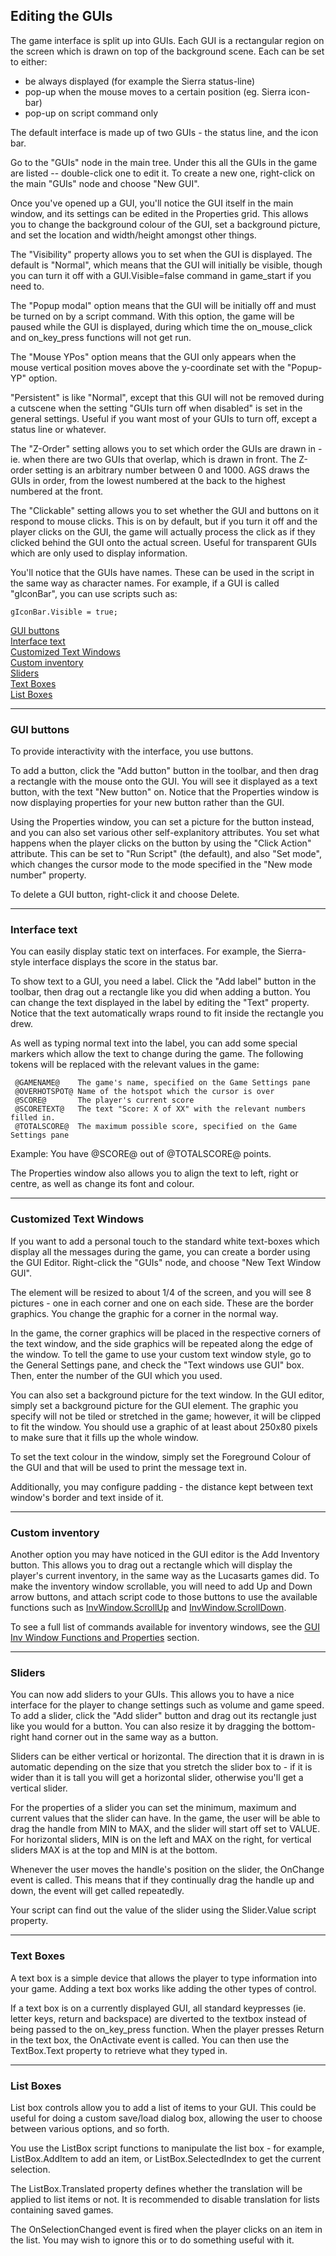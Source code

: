 Editing the GUIs
----------------

The game interface is split up into GUIs. Each GUI is a rectangular
region on the screen which is drawn on top of the background scene. Each
can be set to either:

-   be always displayed (for example the Sierra status-line)
-   pop-up when the mouse moves to a certain position (eg.
    Sierra icon-bar)
-   pop-up on script command only

The default interface is made up of two GUIs - the status line, and the
icon bar.

Go to the "GUIs" node in the main tree. Under this all the GUIs in the
game are listed -- double-click one to edit it. To create a new one,
right-click on the main "GUIs" node and choose "New GUI".

Once you've opened up a GUI, you'll notice the GUI itself in the main
window, and its settings can be edited in the Properties grid. This
allows you to change the background colour of the GUI, set a background
picture, and set the location and width/height amongst other things.

The "Visibility" property allows you to set when the GUI is displayed.
The default is "Normal", which means that the GUI will initially be
visible, though you can turn it off with a GUI.Visible=false command in
game_start if you need to.

The "Popup modal" option means that the GUI will be initially off and
must be turned on by a script command. With this option, the game will
be paused while the GUI is displayed, during which time the
on_mouse_click and on_key_press functions will not get run.

The "Mouse YPos" option means that the GUI only appears when the mouse
vertical position moves above the y-coordinate set with the "Popup-YP"
option.

"Persistent" is like "Normal", except that this GUI will not be removed
during a cutscene when the setting "GUIs turn off when disabled" is set
in the general settings. Useful if you want most of your GUIs to turn
off, except a status line or whatever.

The "Z-Order" setting allows you to set which order the GUIs are drawn
in - ie. when there are two GUIs that overlap, which is drawn in front.
The Z-order setting is an arbitrary number between 0 and 1000. AGS draws
the GUIs in order, from the lowest numbered at the back to the highest
numbered at the front.

The "Clickable" setting allows you to set whether the GUI and buttons on
it respond to mouse clicks. This is on by default, but if you turn it
off and the player clicks on the GUI, the game will actually process the
click as if they clicked behind the GUI onto the actual screen. Useful
for transparent GUIs which are only used to display information.

You'll notice that the GUIs have names. These can be used in the script
in the same way as character names. For example, if a GUI is called
"gIconBar", you can use scripts such as:

`gIconBar.Visible = true;`

[GUI buttons](#gui-buttons)\
[Interface text](#interface-text)\
[Customized Text Windows](#customized-text-windows)\
[Custom inventory](#custom-inventory)\
[Sliders](#sliders)\
[Text Boxes](#text-boxes)\
[List Boxes](#list-boxes)

---

### GUI buttons

To provide interactivity with the interface, you use buttons.

To add a button, click the "Add button" button in the toolbar, and then
drag a rectangle with the mouse onto the GUI. You will see it displayed
as a text button, with the text "New button" on. Notice that the
Properties window is now displaying properties for your new button
rather than the GUI.

Using the Properties window, you can set a picture for the button
instead, and you can also set various other self-explanitory attributes.
You set what happens when the player clicks on the button by using the
"Click Action" attribute. This can be set to "Run Script" (the default),
and also "Set mode", which changes the cursor mode to the mode specified
in the "New mode number" property.

To delete a GUI button, right-click it and choose Delete.

---

### Interface text

You can easily display static text on interfaces. For example, the
Sierra-style interface displays the score in the status bar.

To show text to a GUI, you need a label. Click the "Add label" button in
the toolbar, then drag out a rectangle like you did when adding a
button. You can change the text displayed in the label by editing the
"Text" property. Notice that the text automatically wraps round to fit
inside the rectangle you drew.

As well as typing normal text into the label, you can add some special
markers which allow the text to change during the game. The following
tokens will be replaced with the relevant values in the game:

     @GAMENAME@    The game's name, specified on the Game Settings pane
     @OVERHOTSPOT@ Name of the hotspot which the cursor is over
     @SCORE@       The player's current score
     @SCORETEXT@   The text "Score: X of XX" with the relevant numbers filled in.
     @TOTALSCORE@  The maximum possible score, specified on the Game Settings pane

Example: You have @SCORE@ out of @TOTALSCORE@ points.

The Properties window also allows you to align the text to left, right
or centre, as well as change its font and colour.

---

### Customized Text Windows

If you want to add a personal touch to the standard white text-boxes
which display all the messages during the game, you can create a border
using the GUI Editor. Right-click the "GUIs" node, and choose "New Text
Window GUI".

The element will be resized to about 1/4 of the screen, and you will see
8 pictures - one in each corner and one on each side. These are the
border graphics. You change the graphic for a corner in the normal way.

In the game, the corner graphics will be placed in the respective
corners of the text window, and the side graphics will be repeated along
the edge of the window. To tell the game to use your custom text window
style, go to the General Settings pane, and check the "Text windows use
GUI" box. Then, enter the number of the GUI which you used.

You can also set a background picture for the text window. In the GUI
editor, simply set a background picture for the GUI element. The graphic
you specify will not be tiled or stretched in the game; however, it will
be clipped to fit the window. You should use a graphic of at least about
250x80 pixels to make sure that it fills up the whole window.

To set the text colour in the window, simply set the Foreground Colour
of the GUI and that will be used to print the message text in.

Additionally, you may configure padding - the distance kept between text
window's border and text inside of it.

---

### Custom inventory

Another option you may have noticed in the GUI editor is the Add
Inventory button. This allows you to drag out a rectangle which will
display the player's current inventory, in the same way as the Lucasarts
games did. To make the inventory window scrollable, you will need to add
Up and Down arrow buttons, and attach script code to those buttons to
use the available functions such as
[InvWindow.ScrollUp](InvWindow#scrollup) and
[InvWindow.ScrollDown](InvWindow#scrolldown).

To see a full list of commands available for inventory windows, see the
[GUI Inv Window Functions and Properties](GUI)
section.

---

### Sliders

You can now add sliders to your GUIs. This allows you to have a nice
interface for the player to change settings such as volume and game
speed. To add a slider, click the "Add slider" button and drag out its
rectangle just like you would for a button. You can also resize it by
dragging the bottom- right hand corner out in the same way as a button.

Sliders can be either vertical or horizontal. The direction that it is
drawn in is automatic depending on the size that you stretch the slider
box to - if it is wider than it is tall you will get a horizontal
slider, otherwise you'll get a vertical slider.

For the properties of a slider you can set the minimum, maximum and
current values that the slider can have. In the game, the user will be
able to drag the handle from MIN to MAX, and the slider will start off
set to VALUE. For horizontal sliders, MIN is on the left and MAX on the
right, for vertical sliders MAX is at the top and MIN is at the bottom.

Whenever the user moves the handle's position on the slider, the
OnChange event is called. This means that if they continually drag the
handle up and down, the event will get called repeatedly.

Your script can find out the value of the slider using the Slider.Value
script property.

---

### Text Boxes

A text box is a simple device that allows the player to type information
into your game. Adding a text box works like adding the other types of
control.

If a text box is on a currently displayed GUI, all standard keypresses
(ie. letter keys, return and backspace) are diverted to the textbox
instead of being passed to the on_key_press function. When the player
presses Return in the text box, the OnActivate event is called. You can
then use the TextBox.Text property to retrieve what they typed in.

---

### List Boxes

List box controls allow you to add a list of items to your GUI. This
could be useful for doing a custom save/load dialog box, allowing the
user to choose between various options, and so forth.

You use the ListBox script functions to manipulate the list box - for
example, ListBox.AddItem to add an item, or ListBox.SelectedIndex to get
the current selection.

The ListBox.Translated property defines whether the translation will be
applied to list items or not. It is recommended to disable translation
for lists containing saved games.

The OnSelectionChanged event is fired when the player clicks on an item
in the list. You may wish to ignore this or to do something useful with
it.
